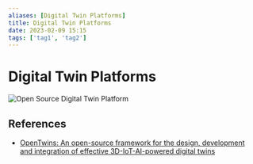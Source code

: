 ```yaml
---
aliases: [Digital Twin Platforms]
title: Digital Twin Platforms
date: 2023-02-09 15:15
tags: ['tag1', 'tag2']
---
```


# Digital Twin Platforms

![Open Source Digital Twin Platform](https://i.vgy.me/UXpxqT.png)

## References
- [OpenTwins: An open-source framework for the design, development and integration of effective 3D-IoT-AI-powered digital twins](https://arxiv.org/abs/2301.05560)
